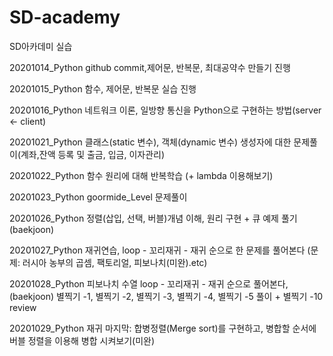 # SD-academy
SD아카데미 실습

20201014_Python github commit,제어문, 반복문, 최대공약수 만들기 진행

20201015_Python 함수, 제어문, 반복문 실습 진행

20201016_Python 네트워크 이론, 일방향 통신을 Python으로 구현하는 방법(server <- client)

20201021_Python 클래스(static 변수), 객체(dynamic 변수) 생성자에 대한 문제풀이(계좌,잔액 등록 및 출금, 입금, 이자관리)

20201022_Python 함수 원리에 대해 반복학습 (+ lambda 이용해보기)

20201023_Python goormide_Level 문제풀이

20201026_Python 정렬(삽입, 선택, 버블)개념 이해, 원리 구현 + 큐 예제 풀기 (baekjoon)

20201027_Python 재귀연습, loop - 꼬리재귀 - 재귀 순으로 한 문제를 풀어본다 (문제: 러시아 농부의 곱셈, 팩토리얼, 피보나치(미완).etc)

20201028_Python 피보나치 수열 loop - 꼬리재귀 - 재귀 순으로 풀어본다, (baekjoon) 별찍기 -1, 별찍기 -2, 별찍기 -3, 별찍기 -4, 별찍기 -5 풀이 + 별찍기 -10 review

20201029_Python 재귀 마지막: 합병정렬(Merge sort)를 구현하고, 병합할 순서에 버블 정렬을 이용해 병합 시켜보기(미완)
